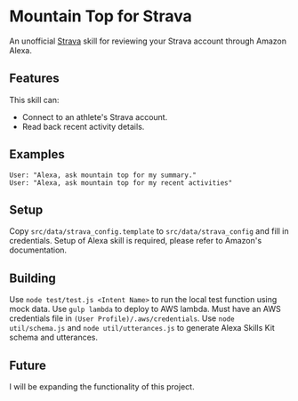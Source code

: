 # Mountain Top for Strava
An unofficial [Strava](http://www.strava.com) skill for reviewing your Strava account through Amazon Alexa.

## Features
This skill can:
- Connect to an athlete's Strava account.
- Read back recent activity details.

## Examples
    User: "Alexa, ask mountain top for my summary."
    User: "Alexa, ask mountain top for my recent activities"

## Setup
Copy `src/data/strava_config.template` to `src/data/strava_config` and fill in credentials.
Setup of Alexa skill is required, please refer to Amazon's documentation.

## Building
Use `node test/test.js <Intent Name>` to run the local test function using mock data.
Use `gulp lambda` to deploy to AWS lambda.  Must have an AWS credentials file in `(User Profile)/.aws/credentials`.
Use `node util/schema.js` and `node util/utterances.js` to generate Alexa Skills Kit schema and utterances.

## Future
I will be expanding the functionality of this project.